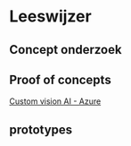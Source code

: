 # Leeswijzer

## Concept onderzoek

## Proof of concepts

[Custom vision AI - Azure][Onderzoek customAI.pdf]

## prototypes







[Schematische Cognitive Service.xlsx]:https://github.com/teundeclercq/Research-AI-services/files/5765295/Schematische.Cognitive.Service.xlsx
[Onderzoek customAI.pdf]:https://github.com/teundeclercq/Research-AI-services/files/5768963/Onderzoek.customAI.pdf
